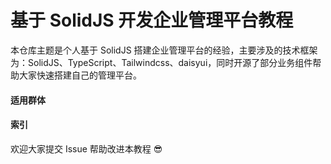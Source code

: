 # 基于 SolidJS 开发企业管理平台教程

本仓库主题是个人基于 SolidJS 搭建企业管理平台的经验，主要涉及的技术框架为：SolidJS、TypeScript、Tailwindcss、daisyui，同时开源了部分业务组件帮助大家快速搭建自己的管理平台。

#### 适用群体

#### 索引

欢迎大家提交 Issue 帮助改进本教程 😎